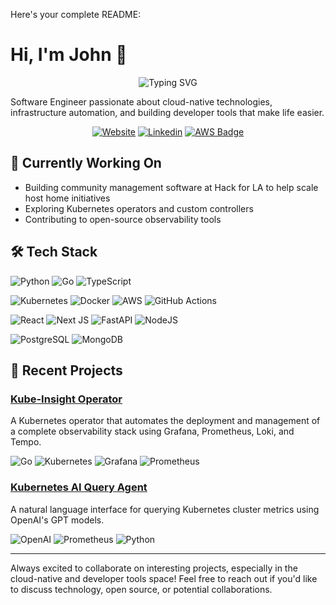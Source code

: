 Here's your complete README:

# Hi, I'm John 👋
<div align="center">
  <img src="https://readme-typing-svg.herokuapp.com?font=Fira+Code&pause=1000&color=2F81F7&center=true&vCenter=true&width=435&lines=Software+Engineer;Cloud+Native+Enthusiast;Open+Source+Contributor" alt="Typing SVG" />
</div>

Software Engineer passionate about cloud-native technologies, infrastructure automation, and building developer tools that make life easier.

<div align="center">

[![Website](https://img.shields.io/badge/Website-johnwroge.dev-blue?style=flat-square&logo=google-chrome)](https://johnwroge.dev)
[![Linkedin](https://img.shields.io/badge/-LinkedIn-blue?style=flat-square&logo=Linkedin&logoColor=white)](https://linkedin.com/in/john-wroge)
[![AWS Badge](https://img.shields.io/badge/AWS-Certified_Cloud_Practitioner-FF9900?style=flat-square&logo=amazon-aws&logoColor=white)](#)

</div>

## 🔭 Currently Working On
- Building community management software at Hack for LA to help scale host home initiatives
- Exploring Kubernetes operators and custom controllers
- Contributing to open-source observability tools

## 🛠️ Tech Stack
![Python](https://img.shields.io/badge/python-3670A0?style=for-the-badge&logo=python&logoColor=ffdd54)
![Go](https://img.shields.io/badge/go-%2300ADD8.svg?style=for-the-badge&logo=go&logoColor=white)
![TypeScript](https://img.shields.io/badge/typescript-%23007ACC.svg?style=for-the-badge&logo=typescript&logoColor=white)


![Kubernetes](https://img.shields.io/badge/kubernetes-%23326ce5.svg?style=for-the-badge&logo=kubernetes&logoColor=white)
![Docker](https://img.shields.io/badge/docker-%230db7ed.svg?style=for-the-badge&logo=docker&logoColor=white)
![AWS](https://img.shields.io/badge/AWS-%23FF9900.svg?style=for-the-badge&logo=amazon-aws&logoColor=white)
![GitHub Actions](https://img.shields.io/badge/github%20actions-%232671E5.svg?style=for-the-badge&logo=githubactions&logoColor=white)

![React](https://img.shields.io/badge/react-%2320232a.svg?style=for-the-badge&logo=react&logoColor=%2361DAFB)
![Next JS](https://img.shields.io/badge/Next-black?style=for-the-badge&logo=next.js&logoColor=white)
![FastAPI](https://img.shields.io/badge/FastAPI-005571?style=for-the-badge&logo=fastapi)
![NodeJS](https://img.shields.io/badge/node.js-6DA55F?style=for-the-badge&logo=node.js&logoColor=white)

![PostgreSQL](https://img.shields.io/badge/postgres-%23316192.svg?style=for-the-badge&logo=postgresql&logoColor=white)
![MongoDB](https://img.shields.io/badge/MongoDB-%234ea94b.svg?style=for-the-badge&logo=mongodb&logoColor=white)

## 🌟 Recent Projects

### [Kube-Insight Operator](https://github.com/johnwroge/kube-insight-operator)
A Kubernetes operator that automates the deployment and management of a complete observability stack using Grafana, Prometheus, Loki, and Tempo.


![Go](https://img.shields.io/badge/go-%2300ADD8.svg?style=for-the-badge&logo=go&logoColor=white)
![Kubernetes](https://img.shields.io/badge/kubernetes-%23326ce5.svg?style=for-the-badge&logo=kubernetes&logoColor=white)
![Grafana](https://img.shields.io/badge/grafana-%23F46800.svg?style=for-the-badge&logo=grafana&logoColor=white)
![Prometheus](https://img.shields.io/badge/prometheus-%23E6522C.svg?style=for-the-badge&logo=prometheus&logoColor=white)

### [Kubernetes AI Query Agent](https://github.com/johnwroge/K8_AI_Query_Agent)
A natural language interface for querying Kubernetes cluster metrics using OpenAI's GPT models.


![OpenAI](https://img.shields.io/badge/OpenAI-%23412991.svg?style=for-the-badge&logo=openai&logoColor=white)
![Prometheus](https://img.shields.io/badge/prometheus-%23E6522C.svg?style=for-the-badge&logo=prometheus&logoColor=white)
![Python](https://img.shields.io/badge/python-3670A0?style=for-the-badge&logo=python&logoColor=ffdd54)


---

Always excited to collaborate on interesting projects, especially in the cloud-native and developer tools space! Feel free to reach out if you'd like to discuss technology, open source, or potential collaborations.
